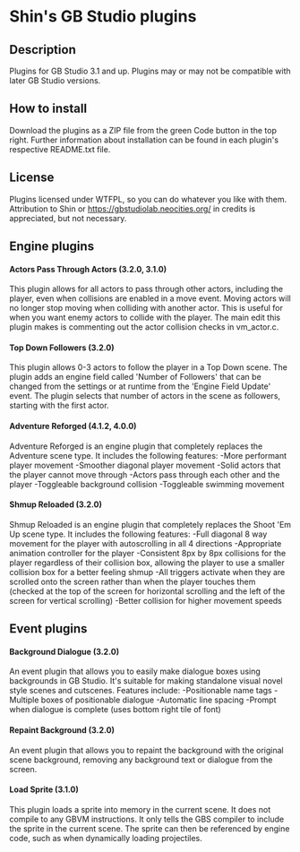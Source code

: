 # Shin's GB Studio plugins
## Description
Plugins for GB Studio 3.1 and up. Plugins may or may not be compatible with later GB Studio versions.
## How to install
Download the plugins as a ZIP file from the green Code button in the top right.
Further information about installation can be found in each plugin's respective README.txt file.
## License
Plugins licensed under WTFPL, so you can do whatever you like with them. Attribution to Shin or https://gbstudiolab.neocities.org/ in credits is appreciated, but not necessary.
## Engine plugins
#### Actors Pass Through Actors (3.2.0, 3.1.0)
This plugin allows for all actors to pass through other actors, including the player, even when collisions are enabled in a move event.
Moving actors will no longer stop moving when colliding with another actor.
This is useful for when you want enemy actors to collide with the player.
The main edit this plugin makes is commenting out the actor collision checks in vm_actor.c.
#### Top Down Followers (3.2.0)
This plugin allows 0-3 actors to follow the player in a Top Down scene. The plugin adds an engine field called 'Number of Followers' that can be changed from the settings or at runtime from the 'Engine Field Update' event. The plugin selects that number of actors in the scene as followers, starting with the first actor.
#### Adventure Reforged (4.1.2, 4.0.0)
Adventure Reforged is an engine plugin that completely replaces the Adventure scene type. It includes the following features:
-More performant player movement
-Smoother diagonal player movement
-Solid actors that the player cannot move through
-Actors pass through each other and the player
-Toggleable background collision
-Toggleable swimming movement
#### Shmup Reloaded (3.2.0)
Shmup Reloaded is an engine plugin that completely replaces the Shoot 'Em Up scene type. It includes the following features:
-Full diagonal 8 way movement for the player with autoscrolling in all 4 directions
-Appropriate animation controller for the player
-Consistent 8px by 8px collisions for the player regardless of their collision box, allowing the player to use a smaller collision box for a better feeling shmup
-All triggers activate when they are scrolled onto the screen rather than when the player touches them (checked at the top of the screen for horizontal scrolling and the left of the screen for vertical scrolling)
-Better collision for higher movement speeds
## Event plugins
#### Background Dialogue (3.2.0)
An event plugin that allows you to easily make dialogue boxes using backgrounds in GB Studio. It's suitable for making standalone visual novel style scenes and cutscenes. Features include:
-Positionable name tags
-Multiple boxes of positionable dialogue
-Automatic line spacing
-Prompt when dialogue is complete (uses bottom right tile of font)
#### Repaint Background (3.2.0)
An event plugin that allows you to repaint the background with the original scene background, removing any background text or dialogue from the screen.
#### Load Sprite (3.1.0)
This plugin loads a sprite into memory in the current scene.
It does not compile to any GBVM instructions.
It only tells the GBS compiler to include the sprite in the current scene.
The sprite can then be referenced by engine code, such as when dynamically loading projectiles.